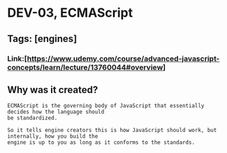 # DEV-03, ECMAScript

## Tags: [engines]

### Link:[<https://www.udemy.com/course/advanced-javascript-concepts/learn/lecture/13760044#overview>]

## Why was it created?

    ECMAScript is the governing body of JavaScript that essentially decides how the language should
    be standardized.

    So it tells engine creators this is how JavaScript should work, but internally, how you build the 
    engine is up to you as long as it conforms to the standards.
